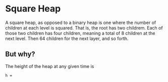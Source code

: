 # Square Heap

A square heap, as opposed to a binary heap is one where the number of children at each level is
squared. That is, the root has two childrem. Each of those two children has four children,
meaning a total of 8 children at the next level. Then 64 children for the next layer, and so
forth.

## But why?

The height of the heap at any given time is
```
h =
```

